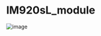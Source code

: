 # IM920sL_module
![image](https://user-images.githubusercontent.com/80198387/198924729-f57e95b0-568b-4607-b0d9-d4c3b17873ae.png)
